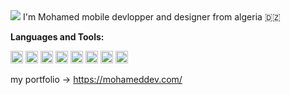 
<img src="https://wallpapercave.com/wp/wp9109396.jpg"/>
I'm Mohamed mobile devlopper and designer from algeria 🇩🇿


<p dir="auto"><strong>Languages and Tools:</strong></p>
<p dir="auto"><code><a target="_blank" rel="noopener noreferrer" href="https://cdn-icons-png.flaticon.com/512/226/226770.png"><img height="20" src="https://cdn-icons-png.flaticon.com/512/226/226770.png" style="max-width: 100%;"></a></code>
<code><a target="_blank" rel="noopener noreferrer" href="https://1.bp.blogspot.com/-LgTa-xDiknI/X4EflN56boI/AAAAAAAAPuk/24YyKnqiGkwRS9-_9suPKkfsAwO4wHYEgCLcBGAsYHQ/s0/image9.png"><img height="20" src="https://1.bp.blogspot.com/-LgTa-xDiknI/X4EflN56boI/AAAAAAAAPuk/24YyKnqiGkwRS9-_9suPKkfsAwO4wHYEgCLcBGAsYHQ/s0/image9.png" style="max-width: 100%;"></a></code>
<code><a target="_blank" rel="noopener noreferrer" href="https://cdn-icons-png.flaticon.com/512/226/226777.png"><img height="20" src="https://cdn-icons-png.flaticon.com/512/226/226777.png" style="max-width: 100%;"></a></code>
<code><a target="_blank" rel="noopener noreferrer" href="https://cdn-icons-png.flaticon.com/512/5968/5968350.png"><img height="20" src="https://cdn-icons-png.flaticon.com/512/5968/5968350.png" style="max-width: 100%;"></a></code>
<code><a target="_blank" rel="noopener noreferrer" href="https://cdn-icons.flaticon.com/png/512/3665/premium/3665923.png?token=exp=1641051486~hmac=539c515b655513fd8b27947848468e64"><img height="20" src="https://cdn-icons.flaticon.com/png/512/3665/premium/3665923.png?token=exp=1641051486~hmac=539c515b655513fd8b27947848468e64" style="max-width: 100%;"></a></code>
<code><a target="_blank" rel="noopener noreferrer" href="https://cdn.worldvectorlogo.com/logos/kotlin.svg"><img height="20" src="https://cdn.worldvectorlogo.com/logos/kotlin.svg" style="max-width: 100%;"></a></code>
<code><a target="_blank" rel="noopener noreferrer" href="https://www.clipartmax.com/png/middle/243-2432711_azure-sql-database-icon.png"><img height="20" src="https://www.clipartmax.com/png/middle/243-2432711_azure-sql-database-icon.png" style="max-width: 100%;"></a></code>
<code><a target="_blank" rel="noopener noreferrer" href="https://img1.freepng.fr/20180417/irq/kisspng-firebase-cloud-messaging-computer-icons-google-clo-github-5ad5d3cde70706.9853526815239628299463.jpg"><img height="20" src="https://img1.freepng.fr/20180417/irq/kisspng-firebase-cloud-messaging-computer-icons-google-clo-github-5ad5d3cde70706.9853526815239628299463.jpg" style="max-width: 100%;"></a></code>
</p>

my portfolio -> https://mohameddev.com/
